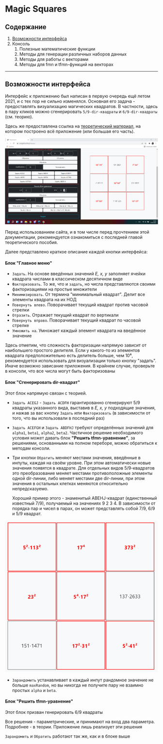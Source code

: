 # Magic Squares
## Содержание
1. [Возможности интерфейса](#interface)
2. Консоль
    1. Полезные математические функции
    2. Методы для генерации различных наборов данных
    2. Методы для работы с векторами
    3. Методы для fmn и tfmn-функций на векторах

---

## Возможности интерфейса <span id = "interface"></span>
Интерфейс к приложению был написан в первую очередь ещё летом 2021, и с тех пор не сильно изменялся. Основная его задача - предоставлять визуализацию магических квадратов. В частности, здесь в пару кликов можно сгенерировать `5/9-dir-квадраты` и `6/9-dir-квадраты` (см. теорию).

Здесь же предоставлена ссылка на [теоретический материал](https://comgrid.ru/MagicSquare/MagicSquare.pdf), на котором построено всё приложение (или большая его часть).

![Кнопка-ссылка на теоретическое пособие](./readme/1.png "Кнопка-ссылка на теоретическое пособие")

Перед использованием сайта, и в том числе перед прочтением этой документации, рекомендуется ознакомиться с последней главой теоретического пособия.

Далее представлено краткое описание каждой кнопки интерфейса:

#### Блок "Главное меню"
- `Задать`. На основе введённых значений *E, x, y* заполняет ячейки квадрата числами в классическом десятичном виде
- `Факторизовать`. То же, что и `задать`, но числа представляются своими факторизациями на простые множители
- `Минимизировать`. От термина "минимальный квадрат". Делит все элементы квадрата на их НОД
- `Повернуть влево`. Поворачивает текущий квадрат против часовой стрелки
- `Отразить`. Отражает текущий квадрат по вертикали
- `Повернуть вправо`. Поворачивает текущий квадрат по часовой стрелке
- `Умножить на`. Умножает каждый элемент квадрата на введённое значение

Здесь отметим, что сложность факторизации напрямую зависит от наибольшего простого делителя. Если у какого-то из элементов квадрата предположительно есть делитель больше, чем 10⁸, рекомендуется использовать для визуализации только кнопку "задать". Иначе возможно зависание приложения. В крайнем случае, проверьте в консоли, что все числа могут быть факторизованы

#### Блок "Сгенерировать dir-квадрат"
Этот блок напрямую связан с теорией.

- `Задать ACEGJ` - `Задать ACDFH` гарантированно сгенерируют 5/9 квадраты указанного вида, выставив в *E, x, y* подходящие значения, и нажав за вас кнопку `Задать` или `Факторизовать` (в зависимости от того, что вы использовали в последний раз)

- `Задать ACEFGH` и `Задать ABDFHJ` требуют определённых значений для `alpha1`, `beta1`, `alpha2`, `beta2`. Частичное решение необходимого условия может давать блок **"Решить tfmn-уравнение"**, за решениями, основанными на полном переборе, можно обратиться к методам консоли.

- Три кнопки `Обратить` меняют местами значения, введённые в инпуты, каждая на своём уровне. При этом автоматически новые значения появятся в квадрате. Для отдельных видов 5/9-квадратов это преобразование меняет местами противоположные элементы одной dir-линии, либо меняет местами две dir-линии, при этом значения в остальных клетках меняются относительно непредсказуемо.

  Хороший пример этого - знаменитый ABEHJ-квадрат (единственный известный 7/9), получаемый на значениях 9 2 3 4. В зависимости от порядка пар и чисел в парах, он может представлять собой 7/9, 6/9 и 5/9 квадрат.

![Знаменитый 7/9](./readme/2.png "Знаменитый 7/9")

- `Зарандомить` устанавливает в каждый инпут рандомное значение не больше `maxRandom`, но вы никогда не получите пару не взаимно простых `alpha` и `beta`.

#### Блок "Решить tfmn-уравнение"
Этот блок призван генерировать 6/9 квадраты

Все решения - параметрические, и принимают на вход два параметра. Подробнее - в теории. Приложение лишь реализует эти решения

`Зарандомить` и `Обратить` работают так же, как и в блоке выше